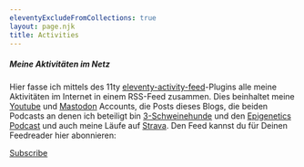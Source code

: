 ```yaml
---
eleventyExcludeFromCollections: true
layout: page.njk
title: Activities
---
```


<div class="flex justify-center">
  <div class="block max-w-m text-center rounded-lg p-6 shadow-lg bg-gray-200 dark:bg-gray-700">
    <h5 class="mb-2 text-xl text-justify font-medium leading-tight text-neutral-800 dark:text-neutral-50">
      Meine Aktivitäten im Netz
    </h5>
    <p class="mb-4 text-base text-justify text-neutral-800 dark:text-neutral-50">
      Hier fasse ich mittels des 11ty <a href="https://github.com/11ty/eleventy-activity-feed" class='external' target='_blank' rel='noopener'>eleventy-activity-feed</a>-Plugins alle meine Aktivitäten im Internet in einem RSS-Feed zusammen. Dies beinhaltet meine <a href="https://www.youtube.com/channel/UCK6TlmwrP1K8Et7OXd4QG3w" class='external' target='_blank' rel='noopener'>Youtube</a> und <a href="https://sueden.social/@johndillinger15" class='external' target='_blank' rel='noopener'>Mastodon</a> Accounts, die Posts dieses Blogs, die beiden Podcasts an denen ich beteiligt bin <a href="https://3-schweinehun.de" class='external' target='_blank' rel='noopener'>3-Schweinehunde</a> und den <a href="https://activemotif.com/podcasts" class='external' target='_blank' rel='noopener'>Epigenetics Podcast</a> und auch meine Läufe auf <a href="https://www.strava.com/athletes/6023237" class='external' target='_blank' rel='noopener'>Strava</a>. Den Feed kannst du für Deinen Feedreader hier abonnieren:
    </p>
    <a class="button rounded-full px-6 pt-2 pb-3 text-xs align-top leading-normal font-medium uppercase bg-slate-900 hover:bg-slate-800" href="https://raincastle.blog/follow.rss" target='_blank' rel='noopener'>Subscribe</a>
  </div>
</div>
